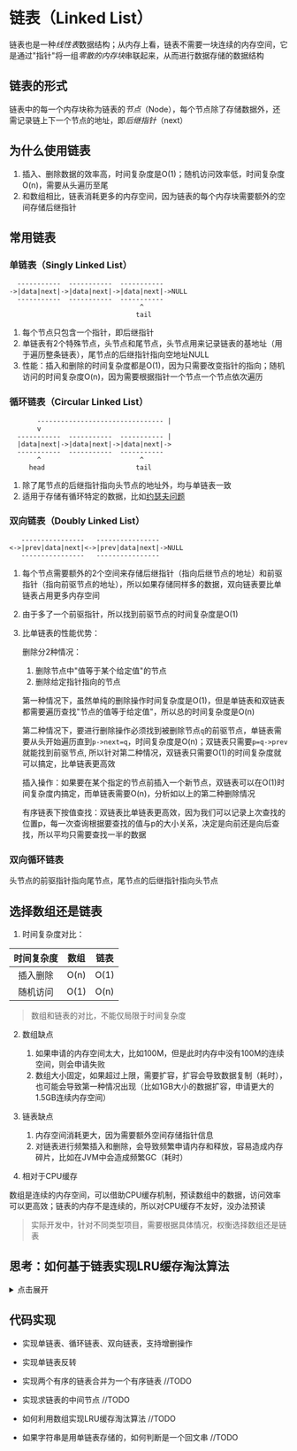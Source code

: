 # 链表（Linked List）

链表也是一种*线性表*数据结构；从内存上看，链表不需要一块连续的内存空间，它是通过"指针"将一组*零散的内存块*串联起来，从而进行数据存储的数据结构

## 链表的形式

链表中的每一个内存块称为链表的*节点*（Node），每个节点除了存储数据外，还需记录链上下一个节点的地址，即*后继指针*（next）

## 为什么使用链表

1. 插入、删除数据的效率高，时间复杂度是O(1)；随机访问效率低，时间复杂度O(n)，需要从头遍历至尾
2. 和数组相比，链表消耗更多的内存空间，因为链表的每个内存块需要额外的空间存储后继指针

## 常用链表

### 单链表（Singly Linked List）

```
  -----------  -----------  -----------  
->|data|next|->|data|next|->|data|next|->NULL
  -----------  -----------  -----------  
                                 ^
                                tail
```

1. 每个节点只包含一个指针，即后继指针
2. 单链表有2个特殊节点，头节点和尾节点，头节点用来记录链表的基地址（用于遍历整条链表），尾节点的后继指针指向空地址NULL
3. 性能：插入和删除的时间复杂度都是O(1)，因为只需要改变指针的指向；随机访问的时间复杂度O(n)，因为需要根据指针一个节点一个节点依次遍历

### 循环链表（Circular Linked List）

```
       -------------------------------- |
       v
  -----------  -----------  ----------- |
  |data|next|->|data|next|->|data|next|->
  -----------  -----------  -----------  
       ^                         ^
     head                       tail 
```

1. 除了尾节点的后继指针指向头节点的地址外，均与单链表一致
2. 适用于存储有循环特定的数据，比如[约瑟夫问题](https://zh.wikipedia.org/wiki/%E7%BA%A6%E7%91%9F%E5%A4%AB%E6%96%AF%E9%97%AE%E9%A2%98)

### 双向链表（Doubly Linked List）

```
   ----------------   ----------------  
<->|prev|data|next|<->|prev|data|next|->NULL
   ----------------   ----------------
```

1. 每个节点需要额外的2个空间来存储后继指针（指向后继节点的地址）和前驱指针（指向前驱节点的地址），所以如果存储同样多的数据，双向链表要比单链表占用更多内存空间
2. 由于多了一个前驱指针，所以找到前驱节点的时间复杂度是O(1)
3. 比单链表的性能优势：

    删除分2种情况：
    1. 删除节点中"值等于某个给定值"的节点
    2. 删除给定指针指向的节点
    
    第一种情况下，虽然单纯的删除操作时间复杂度是O(1)，但是单链表和双链表都需要遍历查找"节点的值等于给定值"，所以总的时间复杂度是O(n)
    
    第二种情况下，要进行删除操作必须找到被删除节点`q`的前驱节点，单链表需要从头开始遍历直到`p->next=q`，时间复杂度是O(n)；双链表只需要`p=q->prev`就能找到前驱节点,
    所以针对第二种情况，双链表只需要O(1)的时间复杂度就可以搞定，比单链表更高效

    插入操作：如果要在某个指定的节点前插入一个新节点，双链表可以在O(1)时间复杂度内搞定，而单链表需要O(n)，分析如以上的第二种删除情况
    
    有序链表下按值查找：双链表比单链表更高效，因为我们可以记录上次查找的位置p，每一次查询根据要查找的值与p的大小关系，决定是向前还是向后查找，所以平均只需要查找一半的数据

### 双向循环链表

头节点的前驱指针指向尾节点，尾节点的后继指针指向头节点    

## 选择数组还是链表

1. 时间复杂度对比：

|时间复杂度|数组|链表|
|:-------:|:----:| :---:|
| 插入删除 | O(n) | O(1) |
| 随机访问 | O(1) | O(n) |

> 数组和链表的对比，不能仅局限于时间复杂度

2. 数组缺点

    1. 如果申请的内存空间太大，比如100M，但是此时内存中没有100M的连续空间，则会申请失败
    2. 数组大小固定，如果超过上限，需要扩容，扩容会导致数据复制（耗时），也可能会导致第一种情况出现（比如1GB大小的数据扩容，申请更大的1.5GB连续内存空间）

3. 链表缺点

    1. 内存空间消耗更大，因为需要额外空间存储指针信息
    2. 对链表进行频繁插入和删除，会导致频繁申请内存和释放，容易造成内存碎片，比如在JVM中会造成频繁GC（耗时）
    
4. 相对于CPU缓存

数组是连续的内存空间，可以借助CPU缓存机制，预读数组中的数据，访问效率可以更高效；链表的内存不是连续的，所以对CPU缓存不友好，没办法预读

> 实际开发中，针对不同类型项目，需要根据具体情况，权衡选择数组还是链表

## 思考：如何基于链表实现LRU缓存淘汰算法

<details>
<summary>点击展开</summary>

维护一个单链表，越靠近链表尾部的节点是越早之前访问的，当一个新数据被访问，从头开始遍历链表：

1. 如果此数据已在链表中，遍历得到这个数据对应的节点，将其从原来位置删除，然后再插入到头部

2. 如果此数据不在链表中，又分为2种情况：
    
    1. 缓存链表未满，将此节点直接插入到头部
    2. 缓存链表已满，删除尾节点，将新数据节点插入头部

这种基于链表的实现思路，不管缓存链表有没有满，都需要遍历一遍链表，所以时间复杂度是O(n)
</details>

## 代码实现

* 实现单链表、循环链表、双向链表，支持增删操作

* 实现单链表反转

* 实现两个有序的链表合并为一个有序链表 //TODO

* 实现求链表的中间节点 //TODO

* 如何利用数组实现LRU缓存淘汰算法 //TODO

* 如果字符串是用单链表存储的，如何判断是一个回文串 //TODO
